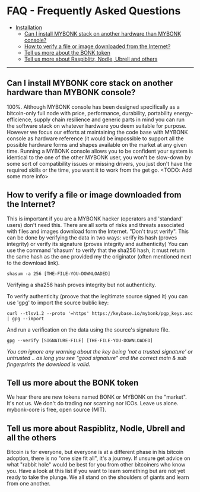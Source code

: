 # FAQ - Frequently Asked Questions

  - [Installation](#Installation)
    - [Can I install MYBONK stack on another hardware than MYBONK console?](#can-i-install-mybonk-stack-on-another-hardware-than-mybonk-console)
    - [How to verify a file or image downloaded from the Internet?](#howto-verify-a-file-or-image-downloaded-from-the-internet)
    - [Tell us more about the BONK token](#tell-us-more-about-the-bonk-token)
    - [Tell us more about Raspiblitz, Nodle, Ubrell and others](#tell-us-more-about-raspiblitz-nodle-brell-and-others)


---

## Can I install MYBONK core stack on another hardware than MYBONK console?
100%. 
Although MYBONK console has been designed specifically as a bitcoin-only full node with price, performance, durability, portability energy-efficience, supply chain resilience and generic parts in mind you can run the software stack on whatever hardware you deem suitable for purpose. 
However we focus our efforts at maintaining the code base with MYBONK console as hardware reference (it would be impossible to support all the possible hardware forms and shapes available on the market at any given time.
Running a MYBONK console allows you to be confident your system is identical to the one of the other MYBONK user, you won't be slow-down by some sort of compatibility issues or missing drivers, you just don't have the required skills or the time, you want it to work from the get go.
<TODO: Add some more info>


## How to verify a file or image downloaded from the Internet?
This is important if you are a MYBONK hacker (operators and 'standard' users) don't need this.
There are all sorts of risks and threats associated with files and images download form the Internet. 
"Don't trust verify". This can be done by verifying the data in two ways: verify its hash (proves integrity) or verify its signature (proves integrity and authenticity)
You can use the command 'shasum' to verify that the sha256 hash, it must return the same hash as the one provided my the originator (often mentioned next to the download link).

```
shasum -a 256 [THE-FILE-YOU-DOWNLOADED]
```

Verifying a sha256 hash proves integrity but not authenticity.

To verify authenticity (proove that the legitimate source signed it) you can use 'gpg' to import the source bublic key:

```
curl --tlsv1.2 --proto '=https' https://keybase.io/mybonk/pgp_keys.asc | gpg --import
```

And run a verification on the data using the source's signature file.

```
gpg --verify [SIGNATURE-FILE] [THE-FILE-YOU-DOWNLOADED]
```

*You can ignore any warning about the key being 'not a trusted signature' or untrusted .. as long you see "good signature" and the correct main & sub fingerprints the download is valid.*

## Tell us more about the BONK token
We hear there are new tokens named BONK or MYBONK on the "market". It's not us. We don't do trading nor scaming nor ICOs. Leave us alone. mybonk-core is free, open source (MIT).

## Tell us more about Raspiblitz, Nodle, Ubrell and all the others
Bitcoin is for everyone, but everyone is at a different phase in his bitcoin adoption, there is no "one size fit all", it's a journey.
If unsure get advice on what "rabbit hole" would be best for you from other bitcoiners who know you. 
Have a look at this list if you want to learn something but are not yet ready to take the plunge.
We all stand on the shoulders of giants and learn from one another. 
